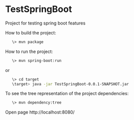 # TestSpringBoot
Project for testing spring boot features

How to build the project:
```bash
   \> mvn package
```

How to run the project:
```bash
   \> mvn spring-boot:run
```
or
```bash
   \> cd target
   \target> java -jar TestSpringBoot-0.0.1-SNAPSHOT.jar
```


To see the tree representation of the project dependencies:
```bash
   \> mvn dependency:tree
```

Open page http://localhost:8080/
